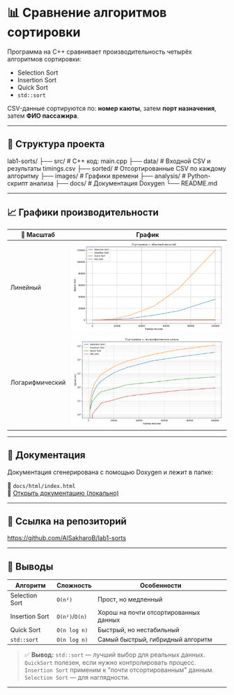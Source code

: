 # 📊 Сравнение алгоритмов сортировки

Программа на C++ сравнивает производительность четырёх алгоритмов сортировки:
- Selection Sort
- Insertion Sort
- Quick Sort
- `std::sort`

CSV-данные сортируются по: **номер каюты**, затем **порт назначения**, затем **ФИО пассажира**.

---

## 📁 Структура проекта

lab1-sorts/
├── src/ # C++ код: main.cpp
├── data/ # Входной CSV и результаты timings.csv
├── sorted/ # Отсортированные CSV по каждому алгоритму
├── images/ # Графики времени
├── analysis/ # Python-скрипт анализа
├── docs/ # Документация Doxygen
└── README.md


---

## 📈 Графики производительности

| 📌 Масштаб | График |
|-----------|--------|
| Линейный  | ![Linear](images/sort_plot_linear.png) |
| Логарифмический | ![Log](images/sort_plot_log.png) |

---

## 📄 Документация

Документация сгенерирована с помощью Doxygen и лежит в папке:

📁 `docs/html/index.html`  
📌 [Открыть документацию (локально)](docs/html/index.html)

---

## 📎 Ссылка на репозиторий

https://github.com/AlSakharoB/lab1-sorts

---

## 🧠 Выводы

| Алгоритм       | Сложность   | Особенности                         |
|----------------|-------------|-------------------------------------|
| Selection Sort | `O(n²)`     | Прост, но медленный                 |
| Insertion Sort | `O(n²)`/`O(n)`| Хорош на почти отсортированных данных |
| Quick Sort     | `O(n log n)`| Быстрый, но нестабильный            |
| `std::sort`    | `O(n log n)`| Самый быстрый, гибридный алгоритм   |

> ✅ **Вывод:** `std::sort` — лучший выбор для реальных данных.  
> `QuickSort` полезен, если нужно контролировать процесс.  
> `Insertion Sort` применим к "почти отсортированным" данным.  
> `Selection Sort` — для наглядности.

---